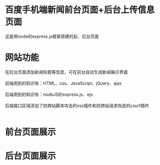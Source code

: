 # 百度手机端新闻前台页面+后台上传信息页面
这是用node的express.js框架搭建的前、后台页面
# 网站功能
在后台页面添加新闻标题等信息，可在前台自动生成新闻展示界面<br><br>
前端用到的知识有：HTML、css、JavaScript、jQuery、ajax<br><br>
后端用到的知识有：nodeJS的express.js、ejs<br><br>
后端接口区域添加了防跨站脚本攻击的xss插件和防跨站请求伪造的csurf插件<br><br>
# 前台页面展示

# 后台页面展示
